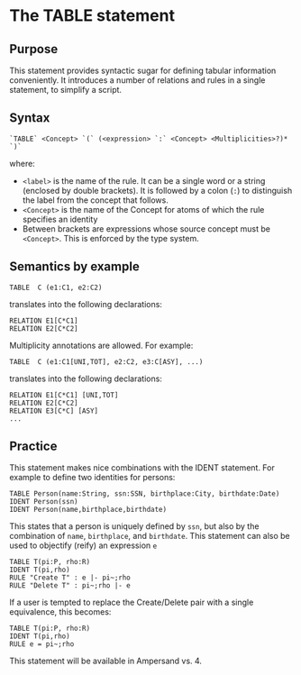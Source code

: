 # The TABLE statement

## Purpose

This statement provides syntactic sugar for defining tabular information conveniently. It introduces a number of relations and rules in a single statement, to simplify a script.

## Syntax

```text
`TABLE` <Concept> `(` (<expression> `:` <Concept> <Multiplicities>?)* `)`
```

where:

* `<label>` is the name of the rule. It can be a single word or a string \(enclosed by double brackets\). It is followed by a colon \(`:`\) to distinguish the label from the concept that follows.
* `<Concept>` is the name of the Concept for atoms of which the rule specifies an identity
* Between brackets are expressions whose source concept must be `<Concept>`. This is enforced by the type system.

## Semantics by example

```text
TABLE  C (e1:C1, e2:C2)
```

translates into the following declarations:

```text
RELATION E1[C*C1]
RELATION E2[C*C2]
```

Multiplicity annotations are allowed. For example:

```text
TABLE  C (e1:C1[UNI,TOT], e2:C2, e3:C[ASY], ...)
```

translates into the following declarations:

```text
RELATION E1[C*C1] [UNI,TOT]
RELATION E2[C*C2]
RELATION E3[C*C] [ASY]
...
```

## Practice

This statement makes nice combinations with the IDENT statement. For example to define two identities for persons:

```text
TABLE Person(name:String, ssn:SSN, birthplace:City, birthdate:Date)
IDENT Person(ssn)
IDENT Person(name,birthplace,birthdate)
```

This states that a person is uniquely defined by `ssn`, but also by the combination of `name`, `birthplace`, and `birthdate`. This statement can also be used to objectify \(reify\) an expression `e`

```text
TABLE T(pi:P, rho:R)
IDENT T(pi,rho)
RULE "Create T" : e |- pi~;rho
RULE "Delete T" : pi~;rho |- e
```

If a user is tempted to replace the Create/Delete pair with a single equivalence, this becomes:

```text
TABLE T(pi:P, rho:R)
IDENT T(pi,rho)
RULE e = pi~;rho
```

 This statement will be available in Ampersand vs. 4.

